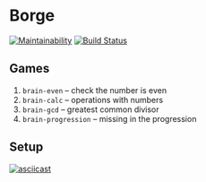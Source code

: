 # Borge

[![Maintainability](https://api.codeclimate.com/v1/badges/a99a88d28ad37a79dbf6/maintainability)](https://codeclimate.com/github/codeclimate/codeclimate/maintainability)
[![Build Status](https://travis-ci.org/rustamyusupov/project-lvl1-s486.svg?branch=master)](https://travis-ci.org/rustamyusupov/project-lvl1-s486)

## Games
1. `brain-even` – check the number is even
2. `brain-calc` – operations with numbers
3. `brain-gcd` – greatest common divisor
4. `brain-progression` – missing in the progression

## Setup
[![asciicast](https://asciinema.org/a/xCJjAe8lXeEBTOcWXKLF6W7Jk.svg)](https://asciinema.org/a/xCJjAe8lXeEBTOcWXKLF6W7Jk)
